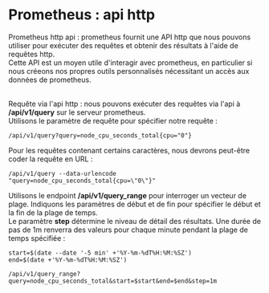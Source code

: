 # Prometheus : api http

Prometheus http api : prometheus fournit une API http que nous pouvons utiliser pour exécuter des requêtes et obtenir des résultats à l'aide de requêtes http.<br>
Cette API est un moyen utile d'interagir avec prometheus, en particulier si nous créeons nos propres outils personnalisés nécessitant un accès aux données de prometheus. <br><br>

Requête via l'api http : nous pouvons exécuter des requêtes via l'api à **/api/v1/query** sur le serveur prometheus. <br>
Utilisons le paramètre de requête pour spécifier notre requête :
```
/api/v1/query?query=node_cpu_seconds_total{cpu="0"}
```

Pour les requêtes contenant certains caractères, nous devrons peut-être coder la requête en URL :
```
/api/v1/query --data-urlencode "query=node_cpu_seconds_total{cpu=\"0\"}"
```

Utilisons le endpoint **/api/v1/query_range** pour interroger un vecteur de plage. Indiquons les paramètres de début et de fin pour spécifier le début et la fin de la plage de temps. <br>
Le paramètre **step** détermine le niveau de détail des résultats. Une durée de pas de 1m renverra des valeurs pour chaque minute pendant la plage de temps spécifiée :
```
start=$(date --date '-5 min' +'%Y-%m-%dT%H:%M:%SZ')
end=$(date +'%Y-%m-%dT%H:%M:%SZ')
```

```
/api/v1/query_range?query=node_cpu_seconds_total&start=$start&end=$end&step=1m
```